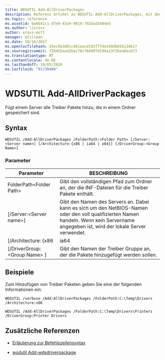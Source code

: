 ```yaml
---
title: WDSUTIL Add-AllDriverPackages
description: Referenz Artikel zu WDSUTIL Add-AllDriverPackages, mit dem alle Treiber Pakete, die in einem Ordner gespeichert sind, einem Server hinzugefügt werden.
ms.topic: reference
ms.assetid: ba6641c1-d7e9-43a9-9819-702dad5484ed
ms.author: lizross
author: eross-msft
manager: mtillman
ms.date: 10/16/2017
ms.openlocfilehash: d3ec9b3d61c481eacd192ff74e149dbb56134b17
ms.sourcegitcommit: 720455aad2bac78cf64997d196a13f35ea0acb73
ms.translationtype: MT
ms.contentlocale: de-DE
ms.lasthandoff: 10/05/2020
ms.locfileid: "91730480"
---
```

# <a name="wdsutil-add-alldriverpackages"></a>WDSUTIL Add-AllDriverPackages

Fügt einem Server alle Treiber Pakete hinzu, die in einem Ordner gespeichert sind.

## <a name="syntax"></a>Syntax

```
WDSUTIL /Add-AllDriverPackages /FolderPath:<Folder Path> [/Server:<Server name>] [/Architecture:{x86 | ia64 | x64}] [/DriverGroup:<Group Name>]
```

### <a name="parameters"></a>Parameter

|          Parameter           |                                                              BESCHREIBUNG                                                              |
|------------------------------|---------------------------------------------------------------------------------------------------------------------------------------|
|  FolderPath\<Folder Path>  |                      Gibt den vollständigen Pfad zum Ordner an, der die INF-Dateien für die Treiber Pakete enthält.                      |
|   [/Server:\<Server name>]   | Gibt den Namen des Servers an. Dabei kann es sich um den NetBIOS-Namen oder den voll qualifizierten Namen handeln. Wenn kein Servername angegeben ist, wird der lokale Server verwendet. |
|     [/Architecture: {x86      |                                                                 ia64                                                                  |
| [/DriverGroup: \<Group Name> ] |                             Gibt den Namen der Treiber Gruppe an, der die Pakete hinzugefügt werden sollen.                             |

## <a name="examples"></a>Beispiele

Zum Hinzufügen von Treiber Paketen geben Sie eine der folgenden Informationen ein:
```
WDSUTIL /verbose /Add-AllDriverPackages /FolderPath:C:\Temp\Drivers /Architecture:x86
```
```
WDSUTIL /Add-AllDriverPackages /FolderPath:C:\Temp\Drivers\Printers /DriverGroup:Printer Drivers
```

## <a name="additional-references"></a>Zusätzliche Referenzen

- [Erläuterung zur Befehlszeilensyntax](command-line-syntax-key.md)

- [wsdutil Add-wdsdriverpackage](/previous-versions/windows/powershell-scripting/dn283440(v=wps.630))
